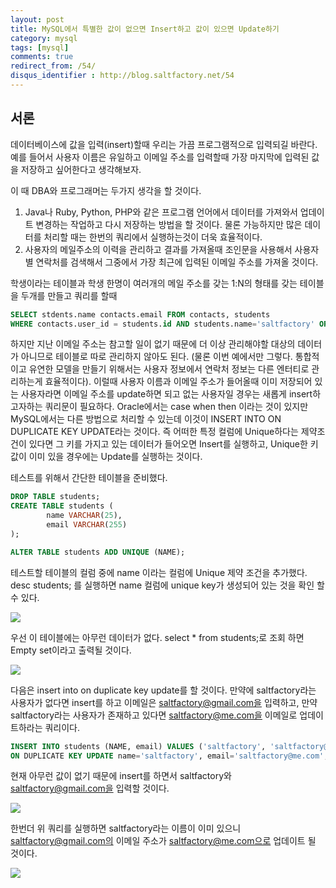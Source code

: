```yaml
---
layout: post
title: MySQL에서 특별한 값이 없으면 Insert하고 값이 있으면 Update하기
category: mysql
tags: [mysql]
comments: true
redirect_from: /54/
disqus_identifier : http://blog.saltfactory.net/54
---
```


## 서론

데이터베이스에 값을 입력(insert)할때 우리는 가끔 프로그램적으로 입력되길 바란다. 예를 들어서 사용자 이름은 유일하고 이메일 주소를 입력할때 가장 마지막에 입력된 값을 저장하고 싶어한다고 생각해보자.
<!--more-->

이 때 DBA와 프로그래머는 두가지 생각을 할 것이다.

1. Java나 Ruby, Python, PHP와 같은 프로그램 언어에서 데이터를 가져와서 업데이트 변경하는 작업하고 다시 저장하는 방법을 할 것이다. 물론 가능하지만 많은 데이터를 처리할 때는 한번의 쿼리에서 실행하는것이 더욱 효율적이다.
2. 사용자의 메일주소의 이력을 관리하고 결과를 가져올때 조인문을 사용해서 사용자별 연락처를 검색해서 그중에서 가장 최근에 입력된 이메일 주소를 가져올 것이다.

학생이라는 테이블과 학생 한명이 여러개의 메일 주소를 갖는 1:N의 형태를 갖는 테이블을 두개를 만들고 쿼리를 할때

```sql
SELECT stdents.name contacts.email FROM contacts, students
WHERE contacts.user_id = students.id AND students.name='saltfactory' ORDER BY id DESC LIMIT 1;
```

하지만 지난 이메일 주소는 참고할 일이 없기 때문에 더 이상 관리해야할 대상의 데이터가 아니므로  테이블로 따로 관리하지 않아도 된다. (물론 이번 예에서만 그렇다. 통합적이고 유연한 모델을 만들기 위해서는 사용자 정보에서 연락처 정보는 다른 엔터티로 관리하는게 효율적이다). 이럴때 사용자 이름과 이메일 주소가 들어올때 이미 저장되어 있는 사용자라면 이메일 주소를 update하면 되고 없는 사용자일 경우는 새롭게 insert하고자하는 쿼리문이 필요하다. Oracle에서는 case when then 이라는 것이 있지만 MySQL에서는 다른 방법으로 처리할 수 있는데 이것이 INSERT INTO ON DUPLICATE KEY UPDATE라는 것이다.
즉 어떠한 특정 컬럼에 Unique하다는 제약조건이 있다면 그 키를 가지고 있는 데이터가 들어오면 Insert를 실행하고, Unique한 키 값이 이미 있을 경우에는 Update를 실행하는 것이다.

테스트를 위해서 간단한 테이블을 준비했다.

```sql
DROP TABLE students;
CREATE TABLE students (
        name VARCHAR(25),
        email VARCHAR(255)
);

ALTER TABLE students ADD UNIQUE (NAME);
```

테스트할 테이블의 컬럼 중에 name 이라는 컬럼에 Unique 제약 조건을 추가했다. desc students; 를 실행하면 name 컬럼에 unique key가 생성되어 있는 것을 확인 할 수 있다.

![](http://asset.hibrainapps.net/saltfactory/images/75c2afb6-2d84-44ca-96a8-31717cf711af)

우선 이 테이블에는 아무런 데이터가 없다. select * from students;로 조회 하면 Empty set이라고 출력될 것이다.

![](http://asset.hibrainapps.net/saltfactory/images/e8fa6e81-9c90-43a4-8399-6e0ca1c96f45)

다음은 insert into on duplicate key update를 할 것이다. 만약에 saltfactory라는 사용자가 없다면 insert를 하고 이메일은 saltfactory@gmail.com을 입력하고, 만약 saltfactory라는 사용자가 존재하고 있다면 saltfactory@me.com을 이메일로 업데이트하라는 쿼리이다.

```sql
INSERT INTO students (NAME, email) VALUES ('saltfactory', 'saltfactory@gmail.com')
ON DUPLICATE KEY UPDATE name='saltfactory', email='saltfactory@me.com';
```

현재 아무런 값이 없기 때문에 insert를 하면서 saltfactory와 saltfactory@gmail.com을 입력할 것이다.

![](http://asset.hibrainapps.net/saltfactory/images/d4b65aff-b913-40eb-b803-bcf66cb1af3c)

한번더 위 쿼리를 실행하면 saltfactory라는 이름이 이미 있으니 saltfactory@gmail.com의 이메일 주소가 saltfactory@me.com으로 업데이트 될 것이다.

![](http://asset.hibrainapps.net/saltfactory/images/be5be7be-390a-4b49-b00a-48aab46cbbbb)

